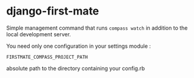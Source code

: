 django-first-mate
=================

Simple management command that runs `compass watch` in addition to the local development server.


You need only one configuration in your settings module : 


`FIRSTMATE_COMPASS_PROJECT_PATH`

absolute path to the directory containing your config.rb

